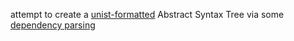 attempt to create a [unist-formatted](https://github.com/syntax-tree/unist) Abstract Syntax Tree via some [dependency parsing](http://nlpprogress.com/english/dependency_parsing.html)
